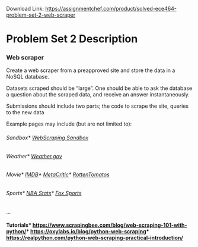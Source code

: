 Download Link: https://assignmentchef.com/product/solved-ece464-problem-set-2-web-scraper
<br>
# Problem Set 2 Description

### Web scraper

Create a web scraper from a preapproved site and store the data in a NoSQL database.

Datasets scraped should be “large”. One should be able to ask the database a question about the scraped data, and receive an answer instantaneously.

Submissions should include two parts; the code to scrape the site, queries to the new data

Example pages may include (but are not limited to):

###### Sandbox* [WebScraping Sandbox](http://toscrape.com/)

###### Weather* [Weather.gov](https://www.weather.gov/)

###### Movie* [IMDB](https://www.imdb.com/)* [MetaCritic](https://www.metacritic.com/)* [RottenTomatos](https://www.rottentomatoes.com/)

###### Sports* [NBA Stats](https://stats.nba.com/)* [Fox Sports](https://www.foxsports.com/)

…

#### Tutorials* https://www.scrapingbee.com/blog/web-scraping-101-with-python/* https://oxylabs.io/blog/python-web-scraping* https://realpython.com/python-web-scraping-practical-introduction/